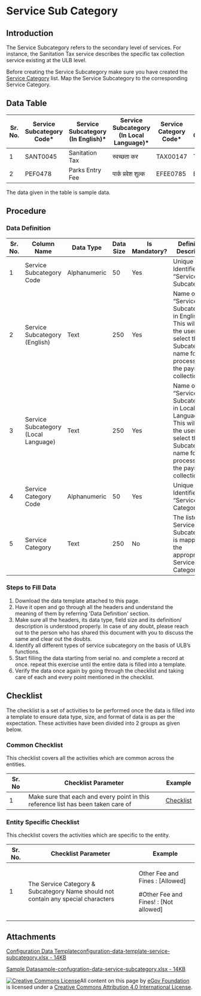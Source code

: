 # Service Sub Category

## Introduction <a href="#introduction" id="introduction"></a>

The Service Subcategory refers to the secondary level of services. For instance, the Sanitation Tax service describes the specific tax collection service existing at the ULB level.

Before creating the Service Subcategory make sure you have created the [Service Category](service-category.md) list. Map the Service Subcategory to the corresponding Service Category.

## Data Table <a href="#data-table" id="data-table"></a>

| Sr. No. | Service Subcategory Code\* | Service Subcategory (In English)\* | Service Subcategory (In Local Language)\* | Service Category Code\* | Service Category |
| ------- | -------------------------- | ---------------------------------- | ----------------------------------------- | ----------------------- | ---------------- |
| 1       | SANT0045                   | Sanitation Tax                     | स्वच्छता कर                               | TAX00147                | Taxes            |
| 2       | PEF0478                    | Parks Entry Fee                    | पार्क प्रवेश शुल्क                        | EFEE0785                | Entry Fee        |

The data given in the table is sample data.

## Procedure <a href="#procedure" id="procedure"></a>

### Data Definition <a href="#data-definition" id="data-definition"></a>

| Sr. No. | Column Name                          | Data Type    | Data Size | Is Mandatory? | Definition/ Description                                                                                                                       |
| ------- | ------------------------------------ | ------------ | --------- | ------------- | --------------------------------------------------------------------------------------------------------------------------------------------- |
| 1       | Service Subcategory Code             | Alphanumeric | 50        | Yes           | Unique Identifier for “Service Subcategory”.                                                                                                  |
| 2       | Service Subcategory (English)        | Text         | 250       | Yes           | Name of “Service Subcategory” in English. This will help the user to select the Subcategory name for processing the payment collection        |
| 3       | Service Subcategory (Local Language) | Text         | 250       | Yes           | Name of “Service Subcategory” in Local Language. This will help the user to select the Subcategory name for processing the payment collection |
| 4       | Service Category Code                | Alphanumeric | 50        | Yes           | Unique Identifier for “Service Category”                                                                                                      |
| 5       | Service Category                     | Text         | 250       | No            | The listed Service Subcategory is mapped to the appropriate Service Category                                                                  |

### Steps to Fill Data <a href="#steps-to-fill-data" id="steps-to-fill-data"></a>

1. Download the data template attached to this page.
2. Have it open and go through all the headers and understand the meaning of them by referring 'Data Definition' section.
3. Make sure all the headers, its data type, field size and its definition/ description is understood properly. In case of any doubt, please reach out to the person who has shared this document with you to discuss the same and clear out the doubts.
4. Identify all different types of service subcategory on the basis of ULB’s functions.
5. Start filling the data starting from serial no. and complete a record at once. repeat this exercise until the entire data is filled into a template.
6. Verify the data once again by going through the checklist and taking care of each and every point mentioned in the checklist.

## Checklist <a href="#checklist" id="checklist"></a>

The checklist is a set of activities to be performed once the data is filled into a template to ensure data type, size, and format of data is as per the expectation. These activities have been divided into 2 groups as given below.

### Common Checklist <a href="#common-checklist" id="common-checklist"></a>

This checklist covers all the activities which are common across the entities.

| Sr. No | Checklist Parameter                                                               | Example                                                                                     |
| ------ | --------------------------------------------------------------------------------- | ------------------------------------------------------------------------------------------- |
| 1      | Make sure that each and every point in this reference list has been taken care of | ​[Checklist](https://digit-discuss.atlassian.net/wiki/spaces/DO/pages/502203140/Checklist)​ |

### Entity Specific Checklist <a href="#entity-specific-checklist" id="entity-specific-checklist"></a>

This checklist covers the activities which are specific to the entity.

| Sr. No. | Checklist Parameter                                                               | Example                                                                            |
| ------- | --------------------------------------------------------------------------------- | ---------------------------------------------------------------------------------- |
| 1       | The Service Category & Subcategory Name should not contain any special characters | <p>Other Fee and Fines : [Allowed]</p><p>#Other Fee and Fines! : [Not allowed]</p> |

## Attachments <a href="#attachments" id="attachments"></a>

[Configuration Data Templateconfiguration-data-template-service-subcategory.xlsx - 14KB](https://firebasestorage.googleapis.com/v0/b/gitbook-28427.appspot.com/o/assets%2F-MERG\_iQW5oN4ukgXP8K%2Fsync%2F96dcf38f191030c96f69947e33fee5e1d112502c.xlsx?generation=1602050606698292\&alt=media)

[Sample Datasample-confugration-data-service-subcategory.xlsx - 14KB](https://firebasestorage.googleapis.com/v0/b/gitbook-28427.appspot.com/o/assets%2F-MERG\_iQW5oN4ukgXP8K%2Fsync%2Ffc4eef9aa1e71bedd6b65520b393a5daa9f9a06f.xlsx?generation=1602050606698911\&alt=media)

[![Creative Commons License](https://i.creativecommons.org/l/by/4.0/80x15.png)](http://creativecommons.org/licenses/by/4.0/)All content on this page by [eGov Foundation ](https://egov.org.in)is licensed under a [Creative Commons Attribution 4.0 International License](http://creativecommons.org/licenses/by/4.0/).
